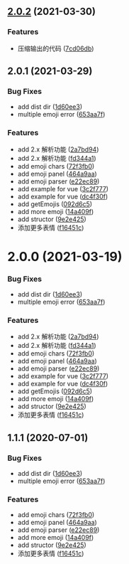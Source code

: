 ## [2.0.2](https://github.com/EHG613/wechat-emoji-parser/compare/v2.0.1...v2.0.2) (2021-03-30)


### Features

* 压缩输出的代码 ([7cd06db](https://github.com/EHG613/wechat-emoji-parser/commit/7cd06dbfddc42b2e55080b7bedcef37e323b2434))



## 2.0.1 (2021-03-29)


### Bug Fixes

* add dist dir ([1d60ee3](https://github.com/EHG613/wechat-emoji-parser/commit/1d60ee36c857a46833969852da9584c2200bdf23))
* multiple emoji error ([653aa7f](https://github.com/EHG613/wechat-emoji-parser/commit/653aa7f0921d4f091584f174e822cd680004f2af))


### Features

* add 2.x 解析功能 ([2a7bd94](https://github.com/EHG613/wechat-emoji-parser/commit/2a7bd94b5a382ed74e8d2310e4be6d651ba7f27e))
* add 2.x 解析功能 ([fd344a1](https://github.com/EHG613/wechat-emoji-parser/commit/fd344a1829ad18c3a327c5a64b90b729a76ae078))
* add emoji chars ([72f3fb0](https://github.com/EHG613/wechat-emoji-parser/commit/72f3fb00131af676493949ba4fb30ddafde48077))
* add emoji panel ([464a9aa](https://github.com/EHG613/wechat-emoji-parser/commit/464a9aac666070c2816bdac9ac68406dad74f40a))
* add emoji parser ([e22ec89](https://github.com/EHG613/wechat-emoji-parser/commit/e22ec893a73c4eee85f0e8bf6ea40827c42b149c))
* add example for vue ([3c2f777](https://github.com/EHG613/wechat-emoji-parser/commit/3c2f77781314b1f940595b8f2bc9335b5875f50f))
* add example for vue ([dc4f30f](https://github.com/EHG613/wechat-emoji-parser/commit/dc4f30f39be14a9f653461888092353dc277cf7d))
* add getEmojis ([092d6c5](https://github.com/EHG613/wechat-emoji-parser/commit/092d6c517c387ad321de288aa5b262aa83cb7944))
* add more emoji ([14a409f](https://github.com/EHG613/wechat-emoji-parser/commit/14a409f488cbc4eee29f970e7812ec4fe0eaef44))
* add structor ([9e2e425](https://github.com/EHG613/wechat-emoji-parser/commit/9e2e42533dc9017611d57fc215eb245b25332341))
* 添加更多表情 ([f16451c](https://github.com/EHG613/wechat-emoji-parser/commit/f16451c540a58abe21815d639e59e43834204add))



# 2.0.0 (2021-03-19)


### Bug Fixes

* add dist dir ([1d60ee3](https://github.com/mingtianyihou33/wechat-emoji-parser/commit/1d60ee36c857a46833969852da9584c2200bdf23))
* multiple emoji error ([653aa7f](https://github.com/mingtianyihou33/wechat-emoji-parser/commit/653aa7f0921d4f091584f174e822cd680004f2af))


### Features

* add 2.x 解析功能 ([2a7bd94](https://github.com/mingtianyihou33/wechat-emoji-parser/commit/2a7bd94b5a382ed74e8d2310e4be6d651ba7f27e))
* add 2.x 解析功能 ([fd344a1](https://github.com/mingtianyihou33/wechat-emoji-parser/commit/fd344a1829ad18c3a327c5a64b90b729a76ae078))
* add emoji chars ([72f3fb0](https://github.com/mingtianyihou33/wechat-emoji-parser/commit/72f3fb00131af676493949ba4fb30ddafde48077))
* add emoji panel ([464a9aa](https://github.com/mingtianyihou33/wechat-emoji-parser/commit/464a9aac666070c2816bdac9ac68406dad74f40a))
* add emoji parser ([e22ec89](https://github.com/mingtianyihou33/wechat-emoji-parser/commit/e22ec893a73c4eee85f0e8bf6ea40827c42b149c))
* add example for vue ([3c2f777](https://github.com/mingtianyihou33/wechat-emoji-parser/commit/3c2f77781314b1f940595b8f2bc9335b5875f50f))
* add example for vue ([dc4f30f](https://github.com/mingtianyihou33/wechat-emoji-parser/commit/dc4f30f39be14a9f653461888092353dc277cf7d))
* add getEmojis ([092d6c5](https://github.com/mingtianyihou33/wechat-emoji-parser/commit/092d6c517c387ad321de288aa5b262aa83cb7944))
* add more emoji ([14a409f](https://github.com/mingtianyihou33/wechat-emoji-parser/commit/14a409f488cbc4eee29f970e7812ec4fe0eaef44))
* add structor ([9e2e425](https://github.com/mingtianyihou33/wechat-emoji-parser/commit/9e2e42533dc9017611d57fc215eb245b25332341))
* 添加更多表情 ([f16451c](https://github.com/mingtianyihou33/wechat-emoji-parser/commit/f16451c540a58abe21815d639e59e43834204add))



## 1.1.1 (2020-07-01)

### Bug Fixes

- add dist dir ([1d60ee3](https://github.com/mingtianyihou33/wechat-emoji-parser/commit/1d60ee36c857a46833969852da9584c2200bdf23))
- multiple emoji error ([653aa7f](https://github.com/mingtianyihou33/wechat-emoji-parser/commit/653aa7f0921d4f091584f174e822cd680004f2af))

### Features

- add emoji chars ([72f3fb0](https://github.com/mingtianyihou33/wechat-emoji-parser/commit/72f3fb00131af676493949ba4fb30ddafde48077))
- add emoji panel ([464a9aa](https://github.com/mingtianyihou33/wechat-emoji-parser/commit/464a9aac666070c2816bdac9ac68406dad74f40a))
- add emoji parser ([e22ec89](https://github.com/mingtianyihou33/wechat-emoji-parser/commit/e22ec893a73c4eee85f0e8bf6ea40827c42b149c))
- add more emoji ([14a409f](https://github.com/mingtianyihou33/wechat-emoji-parser/commit/14a409f488cbc4eee29f970e7812ec4fe0eaef44))
- add structor ([9e2e425](https://github.com/mingtianyihou33/wechat-emoji-parser/commit/9e2e42533dc9017611d57fc215eb245b25332341))
- 添加更多表情 ([f16451c](https://github.com/mingtianyihou33/wechat-emoji-parser/commit/f16451c540a58abe21815d639e59e43834204add))
